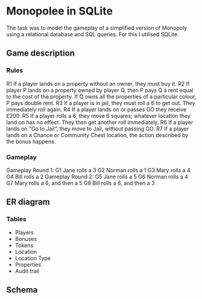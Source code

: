 # Monopolee in SQLite
The task was to model the gameplay of a simplified version of Monopoly using a relational database and SQL queries. For this I utilised SQLite.

## Game description
### Rules 
R1 If a player lands on a property without an owner, they must buy it.
R2 If player P lands on a property owned by player Q, then P pays Q a
rent equal to the cost of the property. If Q owns all the properties of a
particular colour, P pays double rent.
R3 If a player is in jail, they must roll a 6 to get out. They
immediately roll again.
R4 If a player lands on or passes GO they receive £200.
R5 If a player rolls a 6, they move 6 squares; whatever location they
land on has no effect. They then get another roll immediately.
R6 If a player lands on “Go to Jail”, they move to Jail, without passing
GO.
R7 If a player lands on a Chance or Community Chest location, the action
described by the bonus happens. 
### Gameplay
Gameplay Round 1:
G1 Jane rolls a 3
G2 Norman rolls a 1
G3 Mary rolls a 4
G4 Bill rolls a 2
Gameplay Round 2:
G5 Jane rolls a 5
G6 Norman rolls a 4
G7 Mary rolls a 6, and then a 5
G8 Bill rolls a 6, and then a 3

## ER diagram
### Tables
- Players
- Bonuses
- Tokens
- Location
- Location Type
- Properties
- Audit trail

## Schema



